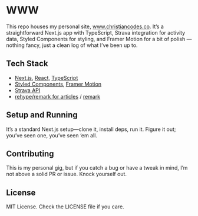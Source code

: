 # WWW

This repo houses my personal site, www.christiancodes.co. It’s a straightforward Next.js app with TypeScript, Strava integration for activity data, Styled Components for styling, and Framer Motion for a bit of polish — nothing fancy, just a clean log of what I’ve been up to.

## Tech Stack

- [Next.js](https://github.com/vercel/next.js), [React](https://github.com/facebook/react), [TypeScript](https://github.com/microsoft/TypeScript)
- [Styled Components](https://github.com/styled-components/styled-components), [Framer Motion](https://github.com/framer/motion)
- [Strava API](https://github.com/node-strava/node-strava-v3)
- [rehype/remark for articles](https://github.com/rehypejs/rehype) / [remark](https://github.com/remarkjs/remark)

## Setup and Running

It’s a standard Next.js setup—clone it, install deps, run it. Figure it out; you’ve seen one, you’ve seen ‘em all.

## Contributing

This is my personal gig, but if you catch a bug or have a tweak in mind, I’m not above a solid PR or issue. Knock yourself out.

## License

MIT License. Check the LICENSE file if you care.
